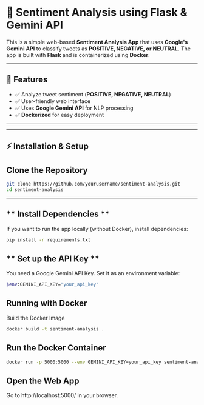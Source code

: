 # 🚀 Sentiment Analysis using Flask & Gemini API

This is a simple web-based **Sentiment Analysis App** that uses **Google's Gemini API** to classify tweets as **POSITIVE, NEGATIVE, or NEUTRAL**. The app is built with **Flask** and is containerized using **Docker**.

---

## 📌 Features
- ✅ Analyze tweet sentiment (**POSITIVE, NEGATIVE, NEUTRAL**)  
- ✅ User-friendly web interface  
- ✅ Uses **Google Gemini API** for NLP processing  
- ✅ **Dockerized** for easy deployment  

---

---

## ⚡ Installation & Setup

## **Clone the Repository**
```bash
git clone https://github.com/yourusername/sentiment-analysis.git
cd sentiment-analysis
```
---
## ** Install Dependencies **
If you want to run the app locally (without Docker), install dependencies:

```bash
pip install -r requirements.txt

```
## ** Set up the API Key **
You need a Google Gemini API Key.
Set it as an environment variable:
```bash
$env:GEMINI_API_KEY="your_api_key"

```
## **Running with Docker**
Build the Docker Image
```bash
docker build -t sentiment-analysis .
```
## **Run the Docker Container**
```bash
docker run -p 5000:5000 --env GEMINI_API_KEY=your_api_key sentiment-analysis

```
## Open the Web App
Go to http://localhost:5000/ in your browser.
